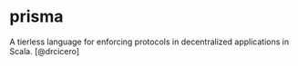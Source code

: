 # prisma
A tierless language for enforcing protocols in decentralized applications in Scala. [@drcicero]
